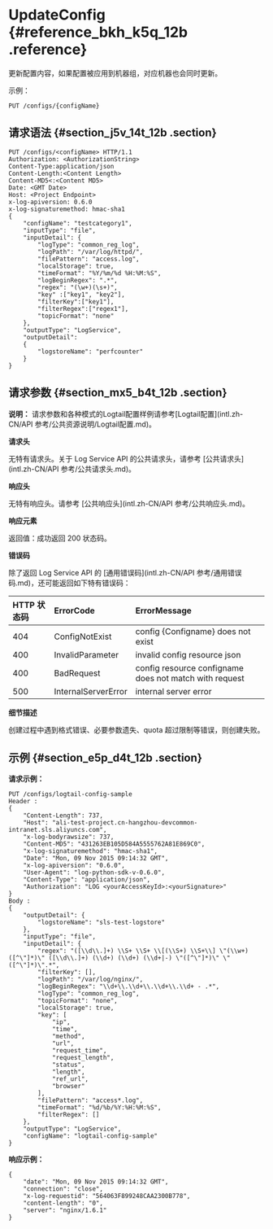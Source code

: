 # UpdateConfig {#reference_bkh_k5q_12b .reference}

更新配置内容，如果配置被应用到机器组，对应机器也会同时更新。

示例：

```
PUT /configs/{configName}
```

## 请求语法 {#section_j5v_14t_12b .section}

```
PUT /configs/<configName> HTTP/1.1
Authorization: <AuthorizationString> 
Content-Type:application/json
Content-Length:<Content Length>
Content-MD5<:<Content MD5>
Date: <GMT Date>
Host: <Project Endpoint>
x-log-apiversion: 0.6.0
x-log-signaturemethod: hmac-sha1
{
    "configName": "testcategory1",
    "inputType": "file",
    "inputDetail": {
        "logType": "common_reg_log",
        "logPath": "/var/log/httpd/",
        "filePattern": "access.log",
        "localStorage": true,
        "timeFormat": "%Y/%m/%d %H:%M:%S",
        "logBeginRegex": ".*",
        "regex": "(\w+)(\s+)",
        "key" :["key1", "key2"],
        "filterKey":["key1"],
        "filterRegex":["regex1"],
        "topicFormat": "none"
    },
    "outputType": "LogService",
    "outputDetail": 
    {
        "logstoreName": "perfcounter"
    }
}
```

## 请求参数 {#section_mx5_b4t_12b .section}

**说明：** 请求参数和各种模式的Logtail配置样例请参考[Logtail配置](intl.zh-CN/API 参考/公共资源说明/Logtail配置.md)。

**请求头**

无特有请求头。关于 Log Service API 的公共请求头，请参考 [公共请求头](intl.zh-CN/API 参考/公共请求头.md)。

**响应头**

无特有响应头。请参考 [公共响应头](intl.zh-CN/API 参考/公共响应头.md)。

**响应元素**

返回值：成功返回 200 状态码。

**错误码**

除了返回 Log Service API 的 [通用错误码](intl.zh-CN/API 参考/通用错误码.md)，还可能返回如下特有错误码：

|HTTP 状态码|ErrorCode|ErrorMessage|
|:-------|:--------|:-----------|
|404|ConfigNotExist|config \{Configname\} does not exist|
|400|InvalidParameter|invalid config resource json|
|400|BadRequest|config resource configname does not match with request|
|500|InternalServerError|internal server error|

**细节描述**

创建过程中遇到格式错误、必要参数遗失、quota 超过限制等错误，则创建失败。

## 示例 {#section_e5p_d4t_12b .section}

**请求示例：**

```
PUT /configs/logtail-config-sample
Header : 
{
    "Content-Length": 737,
    "Host": "ali-test-project.cn-hangzhou-devcommon-intranet.sls.aliyuncs.com",
    "x-log-bodyrawsize": 737,
    "Content-MD5": "431263EB105D584A5555762A81E869C0",
    "x-log-signaturemethod": "hmac-sha1",
    "Date": "Mon, 09 Nov 2015 09:14:32 GMT",
    "x-log-apiversion": "0.6.0",
    "User-Agent": "log-python-sdk-v-0.6.0",
    "Content-Type": "application/json", 
    "Authorization": "LOG <yourAccessKeyId>:<yourSignature>"
}
Body :
{
    "outputDetail": {
        "logstoreName": "sls-test-logstore"
    }, 
    "inputType": "file", 
    "inputDetail": {
        "regex": "([\\d\\.]+) \\S+ \\S+ \\[(\\S+) \\S+\\] \"(\\w+) ([^\"]*)\" ([\\d\\.]+) (\\d+) (\\d+) (\\d+|-) \"([^\"]*)\" \"([^\"]*)\".*", 
        "filterKey": [], 
        "logPath": "/var/log/nginx/", 
        "logBeginRegex": "\\d+\\.\\d+\\.\\d+\\.\\d+ - .*", 
        "logType": "common_reg_log", 
        "topicFormat": "none", 
        "localStorage": true, 
        "key": [
            "ip", 
            "time", 
            "method", 
            "url", 
            "request_time", 
            "request_length", 
            "status", 
            "length", 
            "ref_url", 
            "browser"
        ], 
        "filePattern": "access*.log", 
        "timeFormat": "%d/%b/%Y:%H:%M:%S",
        "filterRegex": []
    },
    "outputType": "LogService",
    "configName": "logtail-config-sample"
}
```

**响应示例：**

```
{
    "date": "Mon, 09 Nov 2015 09:14:32 GMT",
    "connection": "close",
    "x-log-requestid": "564063F899248CAA2300B778",
    "content-length": "0",
    "server": "nginx/1.6.1"
}
```

